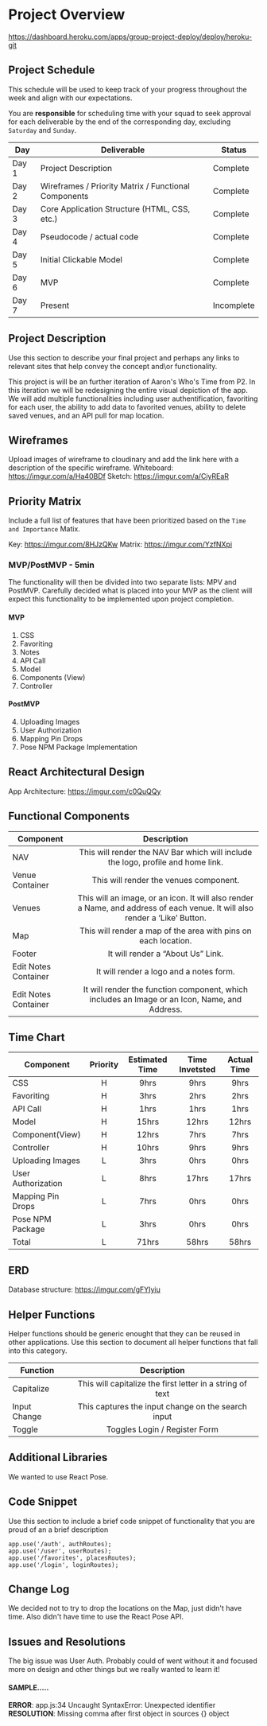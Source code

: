 # Project Overview

https://dashboard.heroku.com/apps/group-project-deploy/deploy/heroku-git

## Project Schedule

This schedule will be used to keep track of your progress throughout the week and align with our expectations.  

You are **responsible** for scheduling time with your squad to seek approval for each deliverable by the end of the corresponding day, excluding `Saturday` and `Sunday`.

|  Day | Deliverable | Status
|---|---| ---|
|Day 1| Project Description | Complete
|Day 2| Wireframes / Priority Matrix / Functional Components | Complete
|Day 3| Core Application Structure (HTML, CSS, etc.) | Complete
|Day 4| Pseudocode / actual code | Complete
|Day 5| Initial Clickable Model  | Complete
|Day 6| MVP | Complete
|Day 7| Present | Incomplete


## Project Description

Use this section to describe your final project and perhaps any links to relevant sites that help convey the concept and\or functionality.

This project is will be an further iteration of Aaron's Who's Time from P2. In this iteration we will be redesigning the entire visual depiction of the app. We will add multiple functionalities including user authentification, favoriting for each user, the ability to add data to favorited venues, ability to delete saved venues, and an API pull for map location. 

## Wireframes

Upload images of wireframe to cloudinary and add the link here with a description of the specific wireframe.
Whiteboard: https://imgur.com/a/Ha40BDf
Sketch: https://imgur.com/a/CiyREaR 

## Priority Matrix

Include a full list of features that have been prioritized based on the `Time and Importance` 
Matix.  

Key: https://imgur.com/8HJzQKw
Matrix: https://imgur.com/YzfNXpi

### MVP/PostMVP - 5min

The functionality will then be divided into two separate lists: MPV and PostMVP.  Carefully decided what is placed into your MVP as the client will expect this functionality to be implemented upon project completion.  

#### MVP 

1. CSS
2. Favoriting
3. Notes
7. API Call
8. Model
9. Components (View)
10. Controller

#### PostMVP 

4. Uploading Images
5. User Authorization
6. Mapping Pin Drops
11. Pose NPM Package Implementation


## React Architectural Design

App Architecture: https://imgur.com/c0QuQQy

## Functional Components


| Component | Description | 
| --- | :---: |  
| NAV | This will render the NAV Bar which will include the logo, profile and home link. |
| Venue Container | This will render the venues component. |
| Venues| This will an image, or an icon. It will also render a Name, and address of each venue. It will also render a ‘Like’ Button. |
| Map| This will render a map of the area with pins on each location.|
|Footer| It will render a “About Us” Link.|
|Edit Notes Container| It will render a logo and a notes form.|
|Edit Notes Container| It will render the function component, which includes an Image or an Icon, Name, and Address.|


## Time Chart

| Component | Priority | Estimated Time | Time Invetsted | Actual Time |
| --- | :---: |  :---: | :---: | :---: |
| CSS | H | 9hrs| 9hrs | 9hrs |
| Favoriting | H | 3hrs| 2hrs | 2hrs |
| API Call | H | 1hrs| 1hrs | 1hrs |
| Model | H | 15hrs| 12hrs | 12hrs |
| Component(View) | H | 12hrs| 7hrs | 7hrs |
| Controller| H | 10hrs| 9hrs | 9hrs |
| Uploading Images | L | 3hrs| 0hrs | 0hrs |
| User Authorization | L | 8hrs| 17hrs | 17hrs |
| Mapping Pin Drops | L | 7hrs| 0hrs | 0hrs |
| Pose NPM Package| L | 3hrs| 0hrs | 0hrs |
| Total | L | 71hrs| 58hrs | 58hrs |

## ERD

Database structure: https://imgur.com/gFYIyiu


## Helper Functions
Helper functions should be generic enought that they can be reused in other applications. Use this section to document all helper functions that fall into this category.

| Function | Description | 
| --- | :---: |  
| Capitalize | This will capitalize the first letter in a string of text | 
| Input Change | This captures the input change on the search input |
| Toggle | Toggles Login / Register Form |


## Additional Libraries
We wanted to use React Pose.

## Code Snippet

Use this section to include a brief code snippet of functionality that you are proud of an a brief description  

```
app.use('/auth', authRoutes);
app.use('/user', userRoutes);
app.use('/favorites', placesRoutes);
app.use('/login', loginRoutes);
```

## Change Log
We decided not to try to drop the locations on the Map, just didn't have time. Also didn't have time to use the React Pose API.

## Issues and Resolutions
The big issue was User Auth. Probably could of went without it and focused more on design and other things but we really wanted to learn it!

#### SAMPLE.....
**ERROR**: app.js:34 Uncaught SyntaxError: Unexpected identifier                                
**RESOLUTION**: Missing comma after first object in sources {} object
